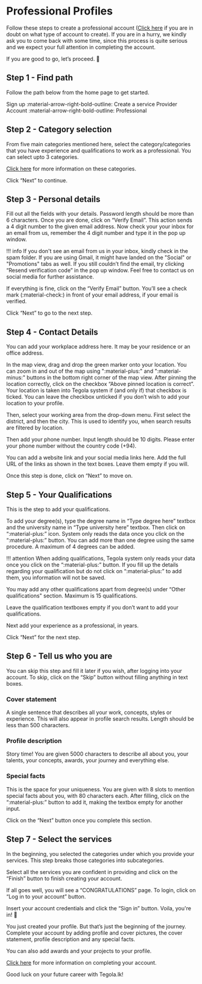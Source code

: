 # Professional Profiles

Follow these steps to create a professional account ([Click here](/creating-accounts/account-types) if you are in doubt on what type of account to create). If you are in a hurry, we kindly ask you to come back with some time, since this process is quite serious and we expect your full attention in completing the account. 

If you are good to go, let’s proceed. :slightly_smiling_face:

## Step 1 - Find path

Follow the path below from the home page to get started.

Sign up :material-arrow-right-bold-outline: Create a service Provider Account :material-arrow-right-bold-outline: Professional

## Step 2 - Category selection

From five main categories mentioned here, select the category/categories that you have experience and qualifications to work as a professional. You can select upto 3 categories.

[Click here](/creating-accounts/account-types#professional) for more information on these categories.

Click “Next” to continue.

## Step 3 - Personal details

Fill out all the fields with your details. Password length should be more than 6 characters. Once you are done, click on “Verify Email”. This action sends a 4 digit number to the given email address. Now check your your inbox for an email from us, remember the 4 digit number and type it in the pop up window.

!!! info
    If you don't see an email from us in your inbox, kindly check in the spam folder. If you are using Gmail, it might have landed on the "Social" or "Promotions" tabs as well. If you still couldn’t find the email, try clicking “Resend verification code” in the pop up window. Feel free to contact us on social media for further assistance.

If everything is fine, click on the “Verify Email” button. You’ll see a check mark (:material-check:) in front of your email address, if your email is verified.

Click “Next” to go to the next step.

## Step 4 - Contact Details

You can add your workplace address here. It may be your residence or an office address.

In the map view, drag and drop the green marker onto your location. You can zoom in and out of the map using ":material-plus:" and ":material-minus:" buttons in the bottom right corner of the map view. After pinning the location correctly, click on the checkbox “Above pinned location is correct”. Your location is taken into Tegola system if (and only if) that checkbox is ticked. You can leave the checkbox unticked if you don’t wish to add your location to your profile.

Then, select your working area from the drop-down menu. First select the district, and then the city. This is used to identify you, when search results are filtered by location.

Then add your phone number. Input length should be 10 digits. Please enter your phone number without the country code (+94).

You can add a website link and your social media links here. Add the full URL of the links as shown in the text boxes. Leave them empty if you will.

Once this step is done, click on “Next” to move on.

## Step 5 - Your Qualifications

This is the step to add your qualifications.

To add your degree(s), type the degree name in “Type degree here” textbox and the university name in “Type university here” textbox. Then click on “:material-plus:” icon. System only reads the data once you click on the “:material-plus:” button. You can add more than one degree using the same procedure. A maximum of 4 degrees can be added.

!!! attention
    When adding qualifications, Tegola system only reads your data once you click on the “:material-plus:” button. If you fill up the details regarding your qualification but do not click on “:material-plus:” to add them, you information will not be saved.

You may add any other qualifications apart from degree(s) under “Other qualifications" section. Maximum is 15 qualifications.

Leave the qualification textboxes empty if you don’t want to add your qualifications.

Next add your experience as a professional, in years.

Click “Next” for the next step.

## Step 6 - Tell us who you are

You can skip this step and fill it later if you wish, after logging into your account. To skip, click on the “Skip” button without filling anything in text boxes.

### Cover statement

A single sentence that describes all your work, concepts, styles or experience. This will also appear in profile search results. Length should be less than 500 characters.

### Profile description

Story time! You are given 5000 characters to describe all about you, your talents, your concepts, awards, your journey and everything else.

### Special facts

This is the space for your uniqueness. You are given with 8 slots to mention special facts about you, with 80 characters each. After filling, click on the “:material-plus:” button to add it, making the textbox empty for another input.

Click on the “Next” button once you complete this section.

## Step 7 - Select the services

In the beginning, you selected the categories under which you provide your services. This step breaks those categories into subcategories.

Select all the services you are confident in providing and click on the “Finish” button to finish creating your account.

If all goes well, you will see a “CONGRATULATIONS” page. To login, click on “Log in to your account” button.

Insert your account credentials and click the “Sign in” button. Voila, you're in! :tada:


You just created your profile. But that’s just the beginning of the journey. Complete your account by adding profile and cover pictures, the cover statement, profile description and any special facts.

You can also add awards and your projects to your profile.

[Click here](/completing-profiles/features) for more information on completing your account.

Good luck on your future career with Tegola.lk!
